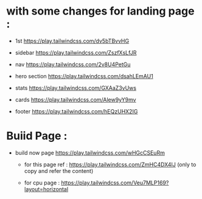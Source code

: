 # with some changes for landing page :
- 1st 
https://play.tailwindcss.com/dv5bTBvvHG

- sidebar 
https://play.tailwindcss.com/ZszfXsLfJR

- nav
  https://play.tailwindcss.com/2v8U4PetGu

- hero section
  https://play.tailwindcss.com/dsahLEmAU1

- stats 
 https://play.tailwindcss.com/GXAaZ3vUws

- cards
  https://play.tailwindcss.com/Alew9yY9mv

- footer
  https://play.tailwindcss.com/hEQzUHX2IG



# Buiid Page : 
  - build now page
    https://play.tailwindcss.com/wHGcCSEuRm
    - for this page ref : https://play.tailwindcss.com/ZmHC4DX4IJ (only to copy and refer the content)
   
    - for cpu page : https://play.tailwindcss.com/Veu7MLP169?layout=horizontal
